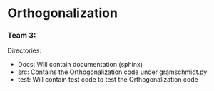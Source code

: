 # Orthogonalization

### Team 3:

Directories:

- Docs:
Will contain documentation (sphinx)
- src:
Contains the Orthogonalization code under gramschmidt.py
- test:
Will contain test code to test the Orthogonalization code
